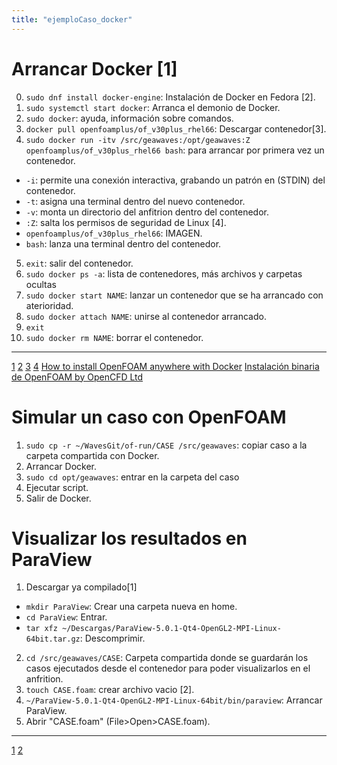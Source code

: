 ```yaml
---
title: "ejemploCaso_docker"
---
```

# Arrancar Docker [1]
0. `sudo dnf install docker-engine`: Instalación de Docker en Fedora [2].
1. `sudo systemctl start docker`: Arranca el demonio de Docker.
2. `sudo docker`: ayuda, información sobre comandos.
3. `docker pull openfoamplus/of_v30plus_rhel66`: Descargar contenedor[3].
4. `sudo docker run -itv /src/geawaves:/opt/geawaves:Z openfoamplus/of_v30plus_rhel66 bash`: para arrancar por primera vez un contenedor.
  * `-i`: permite una conexión interactiva, grabando un patrón en (STDIN) del contenedor.
  * `-t`: asigna una terminal dentro del nuevo contenedor.
  * `-v`: monta un directorio del anfitrion dentro del contenedor. 
  * `:Z`: salta los permisos de seguridad de Linux [4].
  * `openfoamplus/of_v30plus_rhel66`: IMAGEN.
  * `bash`: lanza una terminal dentro del contenedor.
5. `exit`: salir del contenedor.
6. `sudo docker ps -a`: lista de contenedores, más archivos y carpetas ocultas
7. `sudo docker start NAME`: lanzar un contenedor que se ha arrancado con aterioridad. 
8. `sudo docker attach NAME`: unirse al contenedor arrancado.
9. `exit`
10. `sudo docker rm NAME`: borrar el contenedor. 
---
[1](https://docs.docker.com/engine/userguide/)
[2](https://docs.docker.com/engine/installation/linux/fedora/)
[3](https://hub.docker.com/r/openfoamplus/of_v30plus_rhel66/)
[4](http://stackoverflow.com/questions/24288616/permission-denied-on-accessing-host-directory-in-docker)
[How to install OpenFOAM anywhere with Docker](https://www.cfdengine.com/blog/how-to-install-openfoam-anywhere-with-docker/)
[Instalación binaria de OpenFOAM by OpenCFD Ltd](http://www.openfoam.com/download/install-binary.php)

# Simular un caso con OpenFOAM
1. `sudo cp -r ~/WavesGit/of-run/CASE /src/geawaves`: copiar caso a la carpeta compartida con Docker.
2. Arrancar Docker.
3. `sudo cd opt/geawaves`: entrar en la carpeta del caso
4. Ejecutar script.
5. Salir de Docker.

# Visualizar los resultados en ParaView
1. Descargar ya compilado[1]
  * `mkdir ParaView`: Crear una carpeta nueva en home.
  * `cd ParaView`: Entrar.
  * `tar xfz ~/Descargas/ParaView-5.0.1-Qt4-OpenGL2-MPI-Linux-64bit.tar.gz`: Descomprimir.
2. `cd /src/geawaves/CASE`: Carpeta compartida donde se guardarán los casos ejecutados desde el contenedor para poder visualizarlos en el anfrition. 
3. `touch CASE.foam`: crear archivo vacio [2].
4. `~/ParaView-5.0.1-Qt4-OpenGL2-MPI-Linux-64bit/bin/paraview`: Arrancar ParaView.
5. Abrir "CASE.foam" (File>Open>CASE.foam).

---
[1](http://www.paraview.org/download/)
[2](http://www.cfd-online.com/Forums/openfoam-post-processing/109190-questions-about-paraview-show-parallel-run-openfoam.html)



